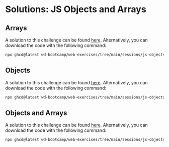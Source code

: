 # Solutions: JS Objects and Arrays

## Arrays

A solution to this challenge can be found [here](https://github.com/wd-bootcamp/web-exercises/tree/main/sessions/js-objects-and-arrays/arrays_solution). Alternatively, you can download the code with the following command:

```bash
npx ghcd@latest wd-bootcamp/web-exercises/tree/main/sessions/js-objects-and-arrays/arrays_solution
```

## Objects

A solution to this challenge can be found [here](https://github.com/wd-bootcamp/web-exercises/tree/main/sessions/js-objects-and-arrays/objects_solution). Alternatively, you can download the code with the following command:

```bash
npx ghcd@latest wd-bootcamp/web-exercises/tree/main/sessions/js-objects-and-arrays/objects_solution
```

## Objects and Arrays

A solution to this challenge can be found [here](https://github.com/wd-bootcamp/web-exercises/tree/main/sessions/js-objects-and-arrays/objects-and-arrays_solution). Alternatively, you can download the code with the following command:

```bash
npx ghcd@latest wd-bootcamp/web-exercises/tree/main/sessions/js-objects-and-arrays/objects-and-arrays_solution
```
